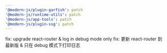 ```yaml
---
'@modern-js/plugin-garfish': patch
'@modern-js/runtime-utils': patch
'@modern-js/app-tools': patch
'@modern-js/plugin-ssg': patch
---
```


fix: upgrade react-router & log in debug mode only
fix: 更新 react-router 到最新版 & 只在 debug 模式下打印日志
